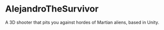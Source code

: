 # AlejandroTheSurvivor
A 3D shooter that pits you against hordes of Martian aliens, based in Unity.
